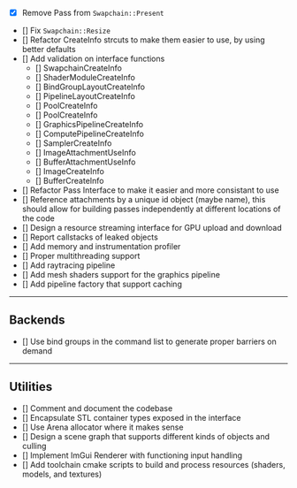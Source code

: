 - [x] Remove Pass from `Swapchain::Present`
- [] Fix `Swapchain::Resize`
- [] Refactor CreateInfo strcuts to make them easier to use, by using better defaults
- [] Add validation on interface functions
    - [] SwapchainCreateInfo
    - [] ShaderModuleCreateInfo
    - [] BindGroupLayoutCreateInfo
    - [] PipelineLayoutCreateInfo
    - [] PoolCreateInfo
    - [] PoolCreateInfo
    - [] GraphicsPipelineCreateInfo
    - [] ComputePipelineCreateInfo
    - [] SamplerCreateInfo
    - [] ImageAttachmentUseInfo
    - [] BufferAttachmentUseInfo
    - [] ImageCreateInfo
    - [] BufferCreateInfo
- [] Refactor Pass Interface to make it easier and more consistant to use
- [] Reference attachments by a unique id object (maybe name), this should allow for building passes independently at different locations of the code
- [] Design a resource streaming interface for GPU upload and download
- [] Report callstacks of leaked objects
- [] Add memory and instrumentation profiler
- [] Proper multithreading support
- [] Add raytracing pipeline 
- [] Add mesh shaders support for the graphics pipeline
- [] Add pipeline factory that support caching
----------------------------------------------------------------------------------------------------------------------------------------------------
Backends
----------------------------------------------------------------------------------------------------------------------------------------------------
- [] Use bind groups in the command list to generate proper barriers on demand
----------------------------------------------------------------------------------------------------------------------------------------------------
Utilities
----------------------------------------------------------------------------------------------------------------------------------------------------
- [] Comment and document the codebase
- [] Encapsulate STL container types exposed in the interface
- [] Use Arena allocator where it makes sense
- [] Design a scene graph that supports different kinds of objects and culling
- [] Implement ImGui Renderer with functioning input handling
- [] Add toolchain cmake scripts to build and process resources (shaders, models, and textures)
